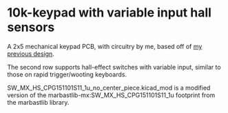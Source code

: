 # 10k-keypad with variable input hall sensors

A 2x5 mechanical keypad PCB, with circuitry by me, based off of [my previous design](https://github.com/souffle17/6k-keypad). 

The second row supports hall-effect switches with variable input, similar to those on rapid trigger/wooting keyboards.

SW_MX_HS_CPG151101S11_1u_no_center_piece.kicad_mod is a modified version of the marbastlib-mx:SW_MX_HS_CPG151101S11_1u footprint from the marbastlib library.
